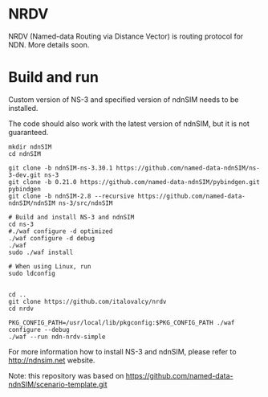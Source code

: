 NRDV
====

NRDV (Named-data Routing via Distance Vector) is routing protocol for NDN. More details soon.

Build and run
=============

Custom version of NS-3 and specified version of ndnSIM needs to be installed.

The code should also work with the latest version of ndnSIM, but it is not guaranteed.

    mkdir ndnSIM
    cd ndnSIM

    git clone -b ndnSIM-ns-3.30.1 https://github.com/named-data-ndnSIM/ns-3-dev.git ns-3
    git clone -b 0.21.0 https://github.com/named-data-ndnSIM/pybindgen.git pybindgen
    git clone -b ndnSIM-2.8 --recursive https://github.com/named-data-ndnSIM/ndnSIM ns-3/src/ndnSIM

    # Build and install NS-3 and ndnSIM
    cd ns-3
    #./waf configure -d optimized
    ./waf configure -d debug
    ./waf
    sudo ./waf install

    # When using Linux, run
    sudo ldconfig


    cd ..
    git clone https://github.com/italovalcy/nrdv
    cd nrdv

    PKG_CONFIG_PATH=/usr/local/lib/pkgconfig:$PKG_CONFIG_PATH ./waf configure --debug
    ./waf --run ndn-nrdv-simple

For more information how to install NS-3 and ndnSIM, please refer to http://ndnsim.net website.

Note: this repository was based on https://github.com/named-data-ndnSIM/scenario-template.git 
